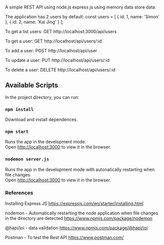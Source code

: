 A simple REST API using node.js express js using memory data store data.

The application has 2 users by default:
const users = [
{ id: 1, name: 'Simon' },
{ id: 2, name: 'Kai Jing' }
];

To get a list users:
GET http://localhost:3000/api/users

To get a user:
GET http://localhost/api/users/:id

To add a user:
POST http://localhost/api/user

To update a user:
PUT http://localhost/api/users/:id

To delete a user:
DELETE http://localhost/api/users/:id

## Available Scripts

In the project directory, you can run:

### `npm install`

Download and install dependences.

### `npm start`

Runs the app in the development mode.<br />
Open [http://localhost:3000](http://localhost:3000) to view it in the browser.

### `nodemon server.js`

Runs the app in the development mode with autonatically restarting when file changes.<br />
Open [http://localhost:3000](http://localhost:3000) to view it in the browser.

### References

Installing Express JS
https://expressjs.com/en/starter/installing.html

nodemon - Automatically restarting the node application when file changes in the directory are detected
https://www.npmjs.com/package/nodemon

@hapi/joi - data validation
https://www.npmjs.com/package/@hapi/joi

Postman - To test the Rest API
https://www.postman.com/
